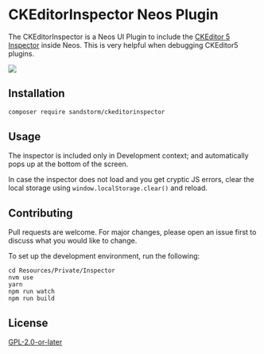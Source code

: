 # CKEditorInspector Neos Plugin

The CKEditorInspector is a Neos UI Plugin to include the [CKEditor 5 Inspector](https://ckeditor.com/docs/ckeditor5/latest/framework/guides/development-tools.html#ckeditor-5-inspector) inside Neos. This is very helpful when debugging CKEditor5 plugins.


<img src="https://user-images.githubusercontent.com/190777/59579198-039f2400-90cc-11e9-9003-e8b8b0cca16f.png">

## Installation

```bash
composer require sandstorm/ckeditorinspector
```

## Usage

The inspector is included only in Development context; and automatically pops up at the bottom of the screen.

In case the inspector does not load and you get cryptic JS errors, clear the local storage using `window.localStorage.clear()` and reload.

## Contributing

Pull requests are welcome. For major changes, please open an issue first to discuss what you would like to change.

To set up the development environment, run the following:

```
cd Resources/Private/Inspector
nvm use
yarn
npm run watch
npm run build
```

## License

[GPL-2.0-or-later](https://choosealicense.com/licenses/gpl-2.0/)
